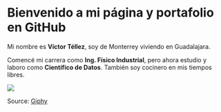 # Bienvenido a mi página y portafolio en GitHub

Mi nombre es **Víctor Téllez**, soy de Monterrey viviendo en Guadalajara.

Comencé mi carrera como **Ing. Físico Industrial**, pero ahora estudio y laboro como **Científico de Datos**. También soy cocinero en mis tiempos libres.

![](https://media.giphy.com/media/kOUXMUBm6E2Xe/giphy.gif)

Source: [Giphy](https://media.giphy.com/media/kOUXMUBm6E2Xe/giphy.gif)
